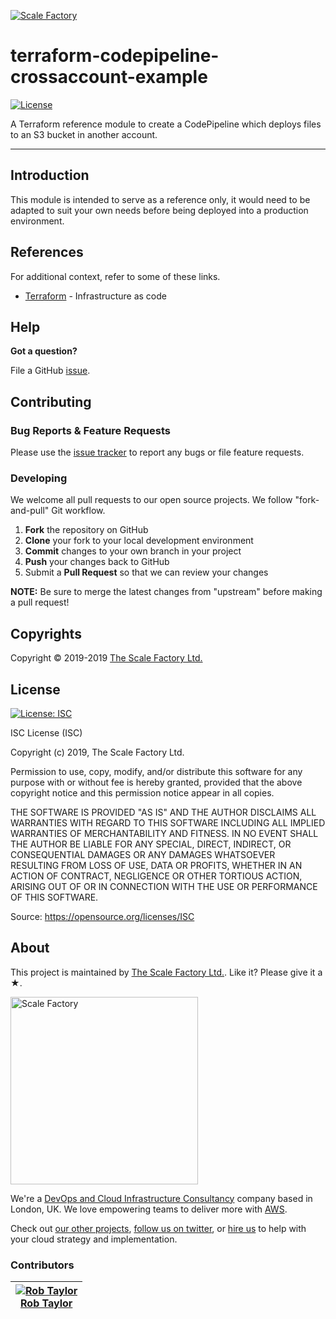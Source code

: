 <!-- This file was automatically generated by the `build-harness`. Make all changes to `README.yaml` and run `make readme` to rebuild this file. -->

[![Scale Factory][logo]][website]

# terraform-codepipeline-crossaccount-example

 [![License](https://img.shields.io/badge/License-ISC-blue.svg)](https://opensource.org/licenses/ISC)


A Terraform reference module to create a CodePipeline which deploys files to
an S3 bucket in another account.


---


## Introduction

This module is intended to serve as a reference only, it would need to be adapted
to suit your own needs before being deployed into a production environment.


## References

For additional context, refer to some of these links.

- [Terraform](https://terraform.io) - Infrastructure as code


## Help

**Got a question?**

File a GitHub [issue](https://github.com/scalefactory/terraform-codepipeline-crossaccount-example/issues).

## Contributing

### Bug Reports & Feature Requests

Please use the [issue tracker](https://github.com/scalefactory/terraform-codepipeline-crossaccount-example/issues) to report any bugs or file feature requests.

### Developing

We welcome all pull requests to our open source projects. We follow
"fork-and-pull" Git workflow.

 1. **Fork** the repository on GitHub
 2. **Clone** your fork to your local development environment
 3. **Commit** changes to your own branch in your project
 4. **Push** your changes back to GitHub
 5. Submit a **Pull Request** so that we can review your changes

**NOTE:** Be sure to merge the latest changes from "upstream" before making a
pull request!



## Copyrights

Copyright © 2019-2019 [The Scale Factory Ltd.](https://scalefactory.com)








## License

[![License: ISC](https://img.shields.io/badge/License-ISC-blue.svg)](https://opensource.org/licenses/ISC)

ISC License (ISC)

Copyright (c) 2019, The Scale Factory Ltd.

Permission to use, copy, modify, and/or distribute this software for any purpose with or without fee is hereby granted, provided that the above copyright notice and this permission notice appear in all copies.

THE SOFTWARE IS PROVIDED "AS IS" AND THE AUTHOR DISCLAIMS ALL WARRANTIES WITH REGARD TO THIS SOFTWARE INCLUDING ALL IMPLIED WARRANTIES OF MERCHANTABILITY AND FITNESS. IN NO EVENT SHALL THE AUTHOR BE LIABLE FOR ANY SPECIAL, DIRECT, INDIRECT, OR CONSEQUENTIAL DAMAGES OR ANY DAMAGES WHATSOEVER RESULTING FROM LOSS OF USE, DATA OR PROFITS, WHETHER IN AN ACTION OF CONTRACT, NEGLIGENCE OR OTHER TORTIOUS ACTION, ARISING OUT OF OR IN CONNECTION WITH THE USE OR PERFORMANCE OF THIS SOFTWARE.

Source: <https://opensource.org/licenses/ISC>




## About

This project is maintained by [The Scale Factory Ltd.][website]. Like it? Please
give it a ★.

<a href="https://scalefactory.com">
  <img src="https://academy.scalefactory.com/images/logo.svg"
    alt="Scale Factory"
    data-canonical-src="https://academy.scalefactory.com/images/logo.svg"
    width="300px">
</a>

We're a [DevOps and Cloud Infrastructure Consultancy][services] company based in London,
UK. We love empowering teams to deliver more with [AWS][aws].

Check out [our other projects][github], [follow us on twitter][twitter], or [hire us][services] to help with your cloud strategy and implementation.


### Contributors

|  [![Rob Taylor][robbytaylor_avatar]][robbytaylor_homepage]<br/>[Rob Taylor][robbytaylor_homepage] |
|---|

  [robbytaylor_homepage]: https://github.com/robbytaylor
  [robbytaylor_avatar]: https://github.com/robbytaylor.png?size=150




  [logo]: https://academy.scalefactory.com/images/logo.svg
  [website]: https://scalefactory.com
  [github]: https://github.com/scalefactory
  [services]: https://www.scalefactory.com/services
  [aws]: https://aws.amazon.com/
  [linkedin]: https://www.linkedin.com/company/the-scale-factory
  [twitter]: https://twitter.com/scalefactory
  [email]: https://www.scalefactory.com/contact-us
  [share_twitter]: https://twitter.com/intent/tweet/?text=terraform-codepipeline-crossaccount-example&url=https://github.com/scalefactory/terraform-codepipeline-crossaccount-example
  [share_linkedin]: https://www.linkedin.com/shareArticle?mini=true&title=terraform-codepipeline-crossaccount-example&url=https://github.com/scalefactory/terraform-codepipeline-crossaccount-example
  [share_reddit]: https://reddit.com/submit/?url=https://github.com/scalefactory/terraform-codepipeline-crossaccount-example
  [share_facebook]: https://facebook.com/sharer/sharer.php?u=https://github.com/scalefactory/terraform-codepipeline-crossaccount-example
  [share_email]: mailto:?subject=terraform-codepipeline-crossaccount-example&body=https://github.com/scalefactory/terraform-codepipeline-crossaccount-example
